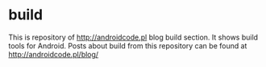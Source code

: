 # build
This is repository of http://androidcode.pl blog build section. It shows build tools for Android. Posts about build from this repository can be found at http://androidcode.pl/blog/
